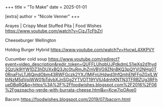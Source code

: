 +++
title = "To Make"
date = 2025-01-01

[extra]
author = "Nicole Venner"
+++

Arayes | Crispy Meat Stuffed Pita | Food Wishes
https://www.youtube.com/watch?v=CjzJTcFbZrI

Cheeseburger Wellington



Hotdog Burger Hybrid
https://www.youtube.com/watch?v=HvcwL4XKPVY

Cucumber cold soup
https://www.youtube.com/redirect?event=video_description&redir_token=QUFFLUhqbUJPdkdmLS1ieXg2d1hyd2QzUk9lYW1DZ3hDUXxBQ3Jtc0tuRmJhZmVBVG9ZNnBKQ3pQYVl2NHg0T0RnaFlvLTJ6QmdObm43RWFGczk2YXJ1MjFnUHdwd3hfQmhENFFqZGxlLWthNzM5dVpiWW01bTdvbXJnSGg2YTVOT19YVlU4dnhKNTN3TFRBZUg3RFhueDBqRQ&q=https%3A%2F%2Ffoodwishes.blogspot.com%2F2016%2F06%2Fgazpacho-verde-with-burrata-cheese.html&v=Kcw7ioOAye0

Bacorn
https://foodwishes.blogspot.com/2019/07/bacorn.html

